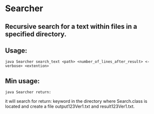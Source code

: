 # Searcher

## Recursive search for a text within files in a specified directory. 
## Usage:

```shell
java Searcher search_text <path> <number_of_lines_after_result> <-verbose> <extention>
```
## Min usage:

```shell
java Searcher return:
```

it will search for return: keyword in the directory where Search.class is located and create a file output123Ver1.txt and result123Ver1.txt.

